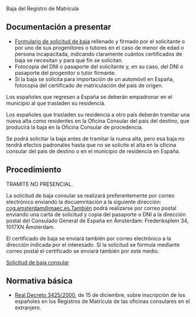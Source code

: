  Baja del Registro de Matrícula

  Documentación a presentar
-------------------------

 * [Formulario de solicitud de baja](https://www.exteriores.gob.es/Documents/DocumentosSC/Inscripci%C3%B3n%20Consular/Solicitud%20de%20baja%20consular.pdf) rellenado y firmado por el solicitante o por uno de sus progenitores o tutores en el caso de menor de edad o persona incapacitada, indicando claramente cuántos certificados de baja se necesitan y para qué fin se solicitan.
* Fotocopia del DNI o pasaporte del solicitante y, en su caso, del DNI o pasaporte del progenitor o tutor firmante.
* Si la baja se solicita para importación de un automóvil en España, fotocopia del certificado de matriculación del país de origen.

 Los españoles que regresen a España se deberán empadronar en el municipio al que trasladen su residencia. 

 Los españoles que trasladen su residencia a otro país deberán tramitar una nueva alta como residentes en la Oficina Consular del país del destino, que producirá la baja en la Oficina Consular de procedencia.

 Se podrá solicitar la baja antes de tramitar la nueva alta, pero esa baja no tendrá efectos padronales hasta que no se solicite el alta en la oficina consular del país de destino o en el municipio de residencia en España.

 Procedimiento
-------------

 TRAMITE NO PRESENCIAL.

La solicitud de baja consular se realizará preferentemente por correo electrónico enviando la docuemntación a la siguiente dirección: cog.amsterdam@maec.es.También podrá realizarse por correo postal enviando una carta de solicitud y copia del pasaporte o DNI a la dirección postal del Consulado General de España en Ámsterdam: Frederiksplein 34, 1017XN Ámsterdam.

El certificado de baja se enviará también por correo electrónico a la dirección indicada por el interesado. Si la solicitud se formula mediante correo postal el certificado se enviará también por este medio.

[Solicitud de baja consular](https://www.exteriores.gob.es/DocumentosAuxiliaresSC/Pa%C3%ADses%20Bajos/AMSTERDAM%20%28C%29/Sol.%20Baja.pdf)

 Normativa básica
----------------

 * [Real Decreto 3425/2000](https://www.boe.es/buscar/doc.php?id=BOE-A-2001-174), de 15 de diciembre, sobre inscripción de los españoles en los Registros de Matrícula de las oficinas consulares en el extranjero.

  